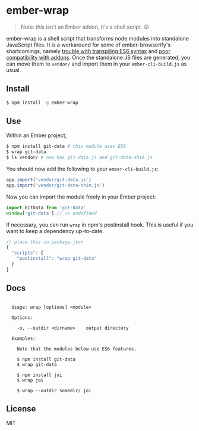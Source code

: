 
# ember-wrap

> Note: this isn't an Ember addon, it's a shell script. :stuck_out_tongue:

ember-wrap is a shell script that transforms node modules into standalone
JavaScript files. It is a workaround for some of ember-browserify's
shortcomings, namely [trouble with transpiling ES6 syntax][1] and [poor
compatibility with addons][2]. Once the standalone JS files are generated, you
can move them to `vendor/` and import them in your `ember-cli-build.js` as
usual.

## Install

```bash
$ npm install -g ember-wrap
```

## Use

Within an Ember project,

```bash
$ npm install git-data # this module uses ES6
$ wrap git-data
$ ls vendor/ # now has git-data.js and git-data-shim.js
```

You should now add the following to your `ember-cli-build.js`:

```js
app.import('vendor/git-data.js')
app.import('vendor/git-data-shim.js')
```

Now you can import the module freely in your Ember project:

```js
import GitData from 'git-data'
window['git-data'] // => undefined
```

If necessary, you can run `wrap` in npm's postinstall hook. This is useful if
you want to keep a dependency up-to-date.

```js
// place this in package.json
{
  "scripts": {
    "postinstall": "wrap git-data"
  }
}
```

## Docs

```

  Usage: wrap [options] <module>

  Options:

    -o, --outdir <dirname>    output directory

  Examples:

    Note that the modules below use ES6 features.

    $ npm install git-data
    $ wrap git-data

    $ npm install joi
    $ wrap joi

    $ wrap --outdir somedir/ joi

```

## License

MIT

[1]: https://github.com/ef4/ember-browserify/issues/97
[2]: https://github.com/ef4/ember-browserify#using-ember-browserify-in-addons

